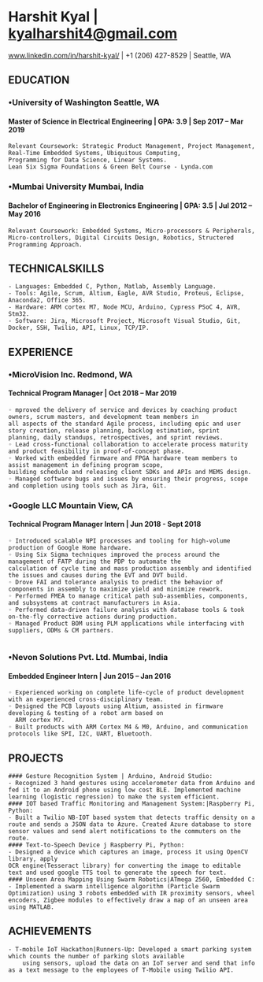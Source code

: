 # Harshit Kyal |  kyalharshit4@gmail.com

www.linkedin.com/in/harshit-kyal/  | +1 (206) 427-8529 | Seattle, WA

## EDUCATION

### •University of Washington Seattle, WA
#### Master of Science in Electrical Engineering |  GPA: 3.9  | Sep 2017 – Mar 2019


```
Relevant Coursework: Strategic Product Management, Project Management, Real-Time Embedded Systems, Ubiquitous Computing,
Programming for Data Science, Linear Systems.
Lean Six Sigma Foundations & Green Belt Course - Lynda.com
```
### •Mumbai University Mumbai, India
#### Bachelor of Engineering in Electronics Engineering | GPA: 3.5  | Jul 2012 – May 2016

```
Relevant Coursework: Embedded Systems, Micro-processors & Peripherals, Micro-controllers, Digital Circuits Design, Robotics, Structered Programming Approach.
```
## TECHNICALSKILLS
```
- Languages: Embedded C, Python, Matlab, Assembly Language.
- Tools: Agile, Scrum, Altium, Eagle, AVR Studio, Proteus, Eclipse, Anaconda2, Office 365.
- Hardware: ARM cortex M7, Node MCU, Arduino, Cypress PSoC 4, AVR, Stm32.
- Software: Jira, Microsoft Project, Microsoft Visual Studio, Git, Docker, SSH, Twilio, API, Linux, TCP/IP.
```
## EXPERIENCE

### •MicroVision Inc. Redmond, WA
#### Technical Program Manager    |  Oct 2018 – Mar 2019

```
◦ mproved the delivery of service and devices by coaching product owners, scrum masters, and development team members in
all aspects of the standard Agile process, including epic and user story creation, release planning, backlog estimation, sprint
planning, daily standups, retrospectives, and sprint reviews.
◦ Lead cross-functional collaboration to accelerate process maturity and product feasibility in proof-of-concept phase.
◦ Worked with embedded firmware and FPGA hardware team members to assist management in defining program scope,
building schedule and releasing client SDKs and APIs and MEMS design.
◦ Managed software bugs and issues by ensuring their progress, scope and completion using tools such as Jira, Git.
```
### •Google LLC Mountain View, CA
#### Technical Program Manager Intern   |  Jun 2018 - Sept 2018 

```
◦ Introduced scalable NPI processes and tooling for high-volume production of Google Home hardware.
◦ Using Six Sigma techniques improved the process around the management of FATP during the PDP to automate the
calculation of cycle time and mass production assembly and identified the issues and causes during the EVT and DVT build.
◦ Drove FAI and tolerance analysis to predict the behavior of components in assembly to maximize yield and minimize rework.
◦ Performed FMEA to manage critical path sub-assemblies, components, and subsystems at contract manufacturers in Asia.
◦ Performed data-driven failure analysis with database tools & took on-the-fly corrective actions during production.
◦ Managed Product BOM using PLM applications while interfacing with suppliers, ODMs & CM partners.
  
  ```
### •Nevon Solutions Pvt. Ltd. Mumbai, India
#### Embedded Engineer Intern | Jun 2015 – Jan 2016

```
◦ Experienced working on complete life-cycle of product development with an experienced cross-disciplinary team.
◦ Designed the PCB layouts using Altium, assisted in firmware developing & testing of a robot arm based on
  ARM cortex M7.
◦ Built products with ARM Cortex M4 & M0, Arduino, and communication protocols like SPI, I2C, UART, Bluetooth.
```
## PROJECTS
```
#### Gesture Recognition System | Arduino, Android Studio:
- Recognized 3 hand gestures using accelerometer data from Arduino and
fed it to an Android phone using low cost BLE. Implemented machine learning (logistic regression) to make the system efficient.
#### IOT based Traffic Monitoring and Management System:|Raspberry Pi, Python: 
- Built a Twilio NB-IOT based system that detects traffic density on a route and sends a JSON data to Azure. Created Azure database to store sensor values and send alert notifications to the commuters on the route.
#### Text-to-Speech Device j Raspberry Pi, Python:
- Designed a device which captures an image, process it using OpenCV library, apply
OCR engine(Tesseract library) for converting the image to editable text and used google TTS tool to generate the speech for text.
#### Unseen Area Mapping Using Swarm Robotics|ATmega 2560, Embedded C:
- Implemented a swarm intelligence algorithm (Particle Swarm Optimization) using 3 robots embedded with IR proximity sensors, wheel encoders, Zigbee modules to effectively draw a map of an unseen area using MATLAB.
```
## ACHIEVEMENTS
```
- T-mobile IoT Hackathon|Runners-Up: Developed a smart parking system which counts the number of parking slots available
    using sensors, upload the data on an IoT server and send that info as a text message to the employees of T-Mobile using Twilio API.
```
